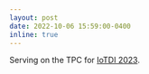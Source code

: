 ```yaml
---
layout: post
date: 2022-10-06 15:59:00-0400
inline: true
---
```


Serving on the TPC for [IoTDI 2023](https://conferences.computer.org/iotDI/2023/).

